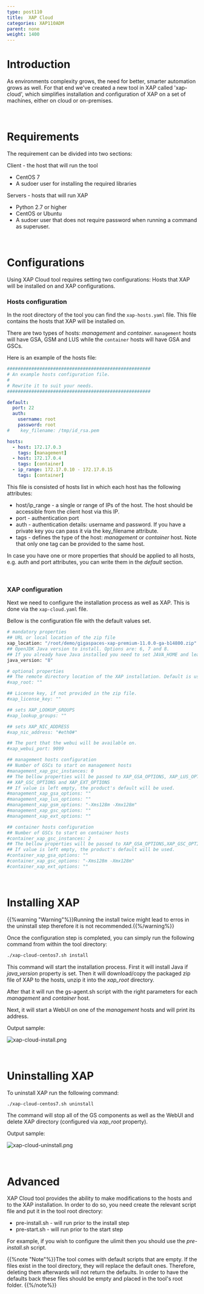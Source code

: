 ```yaml
---
type: post110
title:  XAP Cloud
categories: XAP110ADM
parent: none
weight: 1400
---
```



# Introduction

As environments complexity grows, the need for better, smarter automation grows as well. For that end we've created a new tool in XAP called 'xap-cloud', which simplifies installation and configuration of XAP on a set of machines, either on cloud or on-premises.

<br />

# Requirements

The requirement can be divided into two sections:

Client - the host that will run the tool

- CentOS 7
- A sudoer user for installing the required libraries

Servers - hosts that will run XAP

- Python 2.7 or higher
- CentOS or Ubuntu
- A sudoer user that does not require password when running a command as superuser.

<br />

# Configurations

Using XAP Cloud tool requires setting two configurations: Hosts that XAP will be installed on and XAP configurations.

### Hosts configuration

In the root directory of the tool you can find the `xap-hosts.yaml` file. This file contains the hosts that XAP will be installed on.

There are two types of hosts: *management* and *container*. `management` hosts will have GSA, GSM and LUS while the `container` hosts will have GSA and GSCs.

Here is an example of the hosts file:

```yaml
#####################################################
# An example hosts configuration file.
#
# Rewrite it to suit your needs.
#####################################################

default:
  port: 22
  auth:
    username: root
    password: root
#    key_filename: /tmp/id_rsa.pem

hosts:
  - host: 172.17.0.3
    tags: [management]
  - host: 172.17.0.4
    tags: [container]
  - ip_range: 172.17.0.10 - 172.17.0.15
    tags: [container]
```

This file is consisted of hosts list in which each host has the following attributes:

- host/ip_range - a single or range of IPs of the host. The host should be accessible from the client host via this IP.
- port - authentication port
- auth - authentication details: username and password. If you have a private key you can pass it via the key_filename attribute.
- tags - defines the type of the host: *management* or *container* host. Note that only one tag can be provided to the same host.

In case you have one or more properties that should be applied to all hosts, e.g. auth and port attributes, you can write them in the *default* section.

<br />

### XAP configuration

Next we need to configure the installation process as well as XAP. This is done via the `xap-cloud.yaml` file.

Bellow is the configuration file with the default values set.

```bash
# mandatory properties
## URL or local location of the zip file
xap_location: "/root/demo/gigaspaces-xap-premium-11.0.0-ga-b14800.zip"
## OpenJDK Java version to install. Options are: 6, 7 and 8. 
## If you already have Java installed you need to set JAVA_HOME and leave this property empty.
java_version: "8"

# optional properties
## The remote directory location of the XAP installation. Default is user's home directory.
#xap_root: "" 

## License key, if not provided in the zip file.
#xap_license_key: "" 

## sets XAP_LOOKUP_GROUPS
#xap_lookup_groups: "" 

## sets XAP_NIC_ADDRESS
#xap_nic_address: "#eth0#" 

## The port that the webui will be available on.
#xap_webui_port: 9099 

## management hosts configuration
## Number of GSCs to start on management hosts
#management_xap_gsc_instances: 0
## The bellow properties will be passed to XAP_GSA_OPTIONS, XAP_LUS_OPTIONS, XAP_GSM_OPTIONS, 
## XAP_GSC_OPTIONS and XAP_EXT_OPTIONS
## If value is left empty, the product's default will be used.
#management_xap_gsa_options: ""
#management_xap_lus_options: ""
#management_xap_gsm_options: "-Xms128m -Xmx128m"
#management_xap_gsc_options: ""
#management_xap_ext_options: ""

## container hosts configuration
## Number of GSCs to start on container hosts
#container_xap_gsc_instances: 2
## The bellow properties will be passed to XAP_GSA_OPTIONS,XAP_GSC_OPTIONS and XAP_EXT_OPTIONS
## If value is left empty, the product's default will be used.
#container_xap_gsa_options: ""
#container_xap_gsc_options: "-Xms128m -Xmx128m"
#container_xap_ext_options: ""
```

<br />

# Installing XAP

{{%warning "Warning"%}}Running the install twice might lead to erros in the uninstall step therefore it is not recommended.{{%/warning%}}

Once the configuration step is completed, you can simply run the following command from within the tool directory:

```bash
./xap-cloud-centos7.sh install
```

This command will start the installation process. First it will install Java if *java_version* property is set. Then it will download/copy the packaged zip file of XAP to the hosts, unzip it into the *xap_root* directory.

After that it will run the gs-agent.sh script with the right parameters for each *management* and *container* host.

Next, it will start a WebUI on one of the *management* hosts and will print its address.

Output sample:

![xap-cloud-install.png](/attachment_files/xap-cloud-install.png)


<br />

# Uninstalling XAP

To uninstall XAP run the following command:

```bash
./xap-cloud-centos7.sh uninstall
```

The command will stop all of the GS components as well as the WebUI and delete XAP directory (configured via *xap_root* property).

Output sample:

![xap-cloud-uninstall.png](/attachment_files/xap-cloud-uninstall.png)

<br />

# Advanced

XAP Cloud tool provides the ability to make modifications to the hosts and to the XAP installation. In order to do so, you need create the relevant script file and put it in the tool root directory:

- pre-install.sh - will run prior to the install step
- pre-start.sh - will run prior to the start step

For example, if you wish to configure the ulimit then you should use the *pre-install.sh* script.

{{%note "Note"%}}The tool comes with default scripts that are empty. If the files exist in the tool directory, they will replace the default ones. Therefore, deleting them afterwards will not return the defaults. In order to have the defaults back these files should be empty and placed in the tool's root folder.  {{%/note%}}
